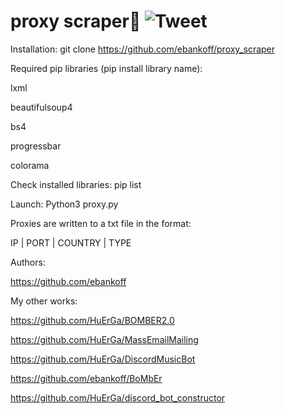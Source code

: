 # proxy scraper🔎 ![Tweet](https://img.shields.io/twitter/url/http/shields.io.svg?style=social)

Installation:
git clone https://github.com/ebankoff/proxy_scraper

Required pip libraries (pip install library name):
  
lxml
  
beautifulsoup4
  
bs4
  
progressbar
  
colorama

Check installed libraries: pip list

Launch:
Python3 proxy.py

Proxies are written to a txt file in the format:

IP | PORT | COUNTRY | TYPE

Authors:

https://github.com/ebankoff

My other works:

https://github.com/HuErGa/BOMBER2.0

https://github.com/HuErGa/MassEmailMailing

https://github.com/HuErGa/DiscordMusicBot

https://github.com/ebankoff/BoMbEr

https://github.com/HuErGa/discord_bot_constructor
